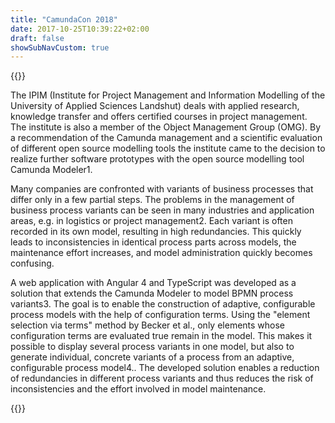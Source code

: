 ```yaml
---
title: "CamundaCon 2018"
date: 2017-10-25T10:39:22+02:00
draft: false
showSubNavCustom: true
---
```



{{<camundacon-talk title="Extension to build and evaluate process variants" date="Friday, September 21, 3:30 pm" speakers="Daniel Hilpoltsteiner" headshot="danielhilpoltsteiner.jpg" about="Daniel Hilpoltsteiner is a research associate at the University of Applied Sciences in Landshut. His main focus is information modeling in small and medium-sized companies. Prior to that, he earned a Bachelor's degree in Business Information Systems and a Master's degree in Applied Computer Science from Landshut University. During his time as a student, he worked in various companies to create software for the web." >}}
<p>
The IPIM (Institute for Project Management and Information Modelling of the University of Applied Sciences Landshut) deals with applied research, knowledge transfer and offers certified courses in project management. The institute is also a member of the Object Management Group (OMG). By a recommendation of the Camunda management and a scientific evaluation of different open source modelling tools the institute came to the decision to realize further software prototypes with the open source modelling tool Camunda Modeler1.
</p>
<p>
Many companies are confronted with variants of business processes that differ only in a few partial steps. The problems in the management of business process variants can be seen in many industries and application areas, e.g. in logistics or project management2. Each variant is often recorded in its own model, resulting in high redundancies. This quickly leads to inconsistencies in identical process parts across models, the maintenance effort increases, and model administration quickly becomes confusing.
</p>
<p>
A web application with Angular 4 and TypeScript was developed as a solution that extends the Camunda Modeler to model BPMN process variants3. The goal is to enable the construction of adaptive, configurable process models with the help of configuration terms. Using the "element selection via terms" method by Becker et al., only elements whose configuration terms are evaluated true remain in the model. This makes it possible to display several process variants in one model, but also to generate individual, concrete variants of a process from an adaptive, configurable process model4.. The developed solution enables a reduction of redundancies in different process variants and thus reduces the risk of inconsistencies and the effort involved in model maintenance.
</p>
{{</camundacon-talk>}}
